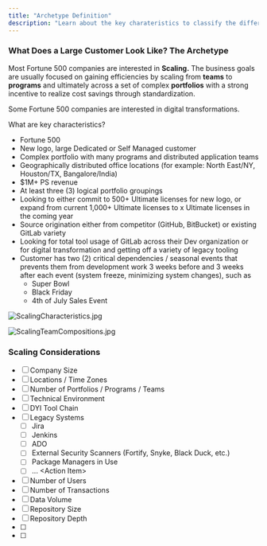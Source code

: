 ```yaml
---
title: "Archetype Definition"
description: "Learn about the key charateristics to classify the different Customer archetypes."
---
```


### What Does a Large Customer Look Like? The Archetype

Most Fortune 500 companies are interested in **Scaling.** The business goals are usually focused on gaining efficiencies by scaling from **teams** to **programs** and ultimately across a set of complex **portfolios** with a strong incentive to realize cost savings through standardization.

Some Fortune 500 companies are interested in digital transformations.

What are key characteristics?

* Fortune 500
* New logo, large Dedicated or Self Managed customer
* Complex portfolio with many programs and distributed application teams
* Geographically distributed office locations (for example: North East/NY, Houston/TX, Bangalore/India)
* $1M+ PS revenue
* At least three (3) logical portfolio groupings
* Looking to either commit to 500+ Ultimate licenses for new logo, or expand from current 1,000+ Ultimate licenses to x Ultimate licenses in the coming year
* Source origination either from competitor (GitHub, BitBucket) or existing GitLab variety
* Looking for total tool usage of GitLab across their Dev organization or for digital transformation and getting off a variety of legacy tooling
* Customer has two (2) critical dependencies / seasonal events that prevents them from development work 3 weeks before and 3 weeks after each event (system freeze, minimizing system changes), such as
  * Super Bowl
  * Black Friday
  * 4th of July Sales Event

![ScalingCharacteristics.jpg](/images/customer-success/professional-services-engineering/professional-services-delivery-methodology/archetype-definition/ScalingCharacteristics.jpg)

![ScalingTeamCompositions.jpg](/images/customer-success/professional-services-engineering/professional-services-delivery-methodology/archetype-definition/ScalingTeamCompositions.jpg)

### Scaling Considerations

* [ ] Company Size
* [ ] Locations / Time Zones
* [ ] Number of Portfolios / Programs / Teams
* [ ] Technical Environment
* [ ] DYI Tool Chain
* [ ] Legacy Systems
  * [ ] Jira
  * [ ] Jenkins
  * [ ] ADO
  * [ ] External Security Scanners (Fortify, Snyke, Black Duck, etc.)
  * [ ] Package Managers in Use
  * [ ] ... \<Action Item\>
* [ ] Number of Users
* [ ] Number of Transactions
* [ ] Data Volume
* [ ] Repository Size
* [ ] Repository Depth
* [ ] <Action Item>
* [ ] <Action Item>
